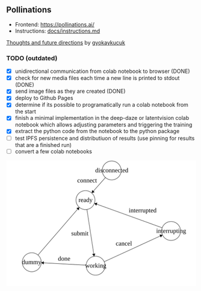 ## Pollinations

- Frontend: https://pollinations.ai/
- Instructions: [docs/instructions.md](docs/instructions.md)

[Thoughts and future directions](docs/Pollinations%209bc30012e1a04f94b4d6f045629f0631.md) by [gyokaykucuk](https://github.com/gokaykucuk) 

### TODO (outdated)
- [x] unidirectional communication from colab notebook to browser (DONE)
- [x] check for new media files each time a new line is printed to stdout (DONE)
- [x] send image files as they are created (DONE)
- [x] deploy to Github Pages
- [x] determine if its possible to programatically run a colab notebook from the start
- [x] finish a minimal implementation in the deep-daze or latentvision colab notebook which allows adjusting parameters and triggering the training
- [x] extract the python code from the notebook to the python package
- [ ] test IPFS persistence and distributiuon of results (use pinning for results that are a finished run)
- [ ] convert a few colab notebooks

![FSM](fsm.svg)